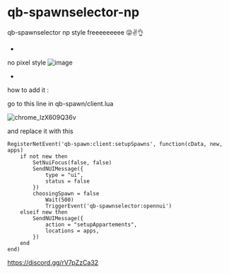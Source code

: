 # qb-spawnselector-np
qb-spawnselector np style freeeeeeeee 😜✌👌

*

no pixel style
![image](https://user-images.githubusercontent.com/89742984/169097582-614b7b8d-ebd6-4b59-b130-d83b02fbe249.png)

*

how to add it :

go to this line in qb-spawn/client.lua


![chrome_lzX609Q36v](https://user-images.githubusercontent.com/89742984/169099408-641de64e-2d83-465f-8c6c-508b3850d068.png)

and replace it with this
```
RegisterNetEvent('qb-spawn:client:setupSpawns', function(cData, new, apps)
    if not new then
        SetNuiFocus(false, false)
        SendNUIMessage({
            type = "ui",
            status = false
        })
        choosingSpawn = false
            Wait(500)
            TriggerEvent('qb-spawnselector:opennui')
    elseif new then
        SendNUIMessage({
            action = "setupAppartements",
            locations = apps,
        })
    end
end)
```
https://discord.gg/rV7pZzCa32


